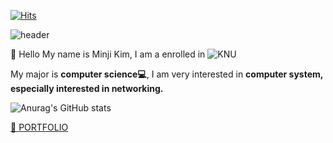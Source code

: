 [![Hits](https://hits.seeyoufarm.com/api/count/incr/badge.svg?url=https%3A%2F%2Fgithub.com%2Fwlwl1011&count_bg=%23E18CCD&title_bg=%23887E7E&icon=&icon_color=%23ED77DE&title=hits&edge_flat=false)](https://hits.seeyoufarm.com)

![header](https://capsule-render.vercel.app/api?type=Waving&color=auto&height=300&section=header&text=Minji's%20coding%20history👩🏻‍💻&fontSize=50)


:wave: Hello My name is Minji Kim, I am a enrolled in ![KNU](https://img.shields.io/badge/-KNU%20-0071C5?style=flat-square&logo=&logoColor=red)

 My major is **computer science:computer:**, I am very interested in **computer system, especially interested in networking.**
 

![Anurag's GitHub stats](https://github-readme-stats.vercel.app/api?username=wlwl1011&show_icons=true&theme=radical)


[🌱 PORTFOLIO](https://gratis-shape-ac1.notion.site/7bbce4e43df74b94809c3247b71a37bf)
